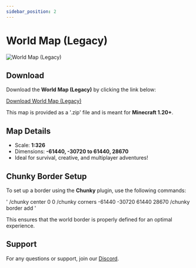 ```yaml
---
sidebar_position: 2
---
```


# World Map (Legacy)

![World Map (Legacy)](../../static/img/world-complete.png)

## Download

Download the **World Map (Legacy)** by clicking the link below:

[Download World Map (Legacy)](https://cdn.earthmc.org/world-1.20.zip)

This map is provided as a '.zip' file and is meant for **Minecraft 1.20+**.

## Map Details

- Scale: **1:326**
- Dimensions: **-61440, -30720 to 61440, 28670**
- Ideal for survival, creative, and multiplayer adventures!

## Chunky Border Setup

To set up a border using the **Chunky** plugin, use the following commands:

'
/chunky center 0 0
/chunky corners -61440 -30720 61440 28670
/chunky border add
'

This ensures that the world border is properly defined for an optimal experience.

## Support

For any questions or support, join our [Discord](https://discord.gg/yFKhYr6ZmQ).
